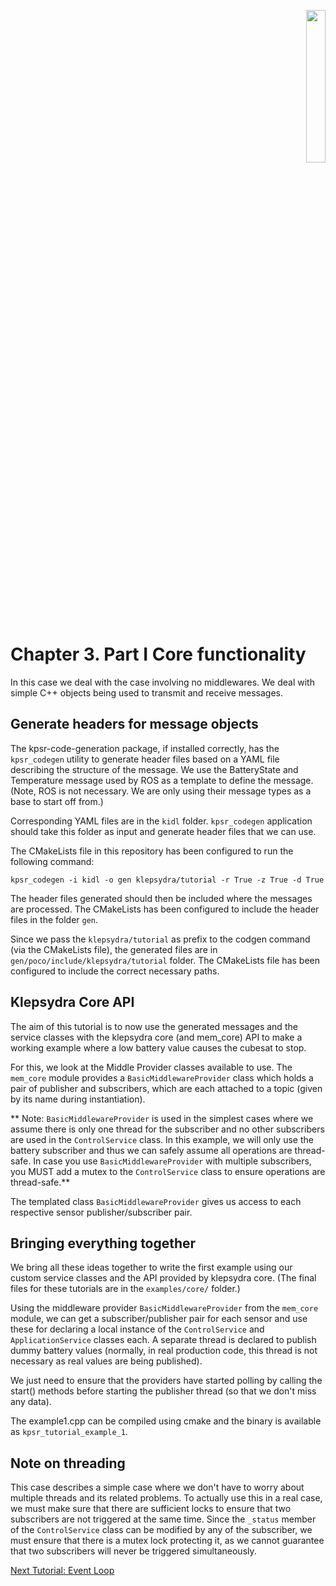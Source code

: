 <p align="right">
  <img width="25%" height="25%"src="../images/klepsydra_logo.jpg">
</p>

# Chapter 3. Part I Core functionality

In this case we deal with the case involving no middlewares. We deal
with simple C++ objects being used to transmit and receive
messages.


## Generate headers for message objects

The kpsr-code-generation package, if installed correctly, has the
`kpsr_codegen` utility to generate header files based on a YAML file
describing the structure of the message. We use the BatteryState and
Temperature message used by ROS as a template to define the
message. (Note, ROS is not necessary. We are only using their message
types as a base to start off from.)

Corresponding YAML files are in the `kidl`
folder. `kpsr_codegen` application should take this folder as input
and generate header files that we can use.

The CMakeLists file in this repository has been configured to run the
following command:

```
kpsr_codegen -i kidl -o gen klepsydra/tutorial -r True -z True -d True
```

The header files generated should then be included where the messages
are processed. The CMakeLists has been configured to include the
header files in the folder `gen`.

Since we pass the `klepsydra/tutorial` as prefix to the codgen command
(via the CMakeLists file), the generated files are in
`gen/poco/include/klepsydra/tutorial` folder. The CMakeLists file has
been configured to include the correct necessary paths.

## Klepsydra Core API

The aim of this tutorial is to now use the generated messages and the
service classes with the klepsydra core (and mem_core) API to make a
working example where a low battery value causes the cubesat to stop.

For this, we look at the Middle Provider classes available to use. The
`mem_core` module provides a `BasicMiddlewareProvider` class which
holds a pair of publisher and subscribers, which are each attached to
a topic (given by its name during instantiation).

** Note: `BasicMiddlewareProvider` is used in the simplest cases where
we assume there is only one thread for the subscriber and no other
subscribers are used in the `ControlService` class. In this example, we
will only use the battery subscriber and thus we can safely assume all
operations are thread-safe. In case you use `BasicMiddlewareProvider`
with multiple subscribers, you MUST add a mutex to the
`ControlService` class to ensure operations are thread-safe.**

The templated class `BasicMiddlewareProvider` gives us access to each
respective sensor publisher/subscriber pair.

## Bringing everything together

We bring all these ideas together to write the first example using our
custom service classes and the API provided by klepsydra core. (The
final files for these tutorials are in the `examples/core/` folder.)

Using the middleware provider `BasicMiddlewareProvider` from the
`mem_core` module, we can get a subscriber/publisher pair for each
sensor and use these for declaring a local instance of the
`ControlService` and `ApplicationService` classes each. A separate
thread is declared to publish dummy battery values (normally, in real
production code, this thread is not necessary as real values are being
published).

We just need to ensure that the providers have started polling by
calling the start() methods before starting the publisher thread (so
that we don't miss any data).

The example1.cpp can be compiled using cmake and the binary is
available as `kpsr_tutorial_example_1`.

## Note on threading

This case describes a simple case where we don't have to worry about
multiple threads and its related problems. To actually use this in a
real case, we must make sure that there are sufficient locks to ensure
that two subscribers are not triggered at the same time. Since the
`_status` member of the `ControlService` class can be modified by any
of the subscriber, we must ensure that there is a mutex lock
protecting it, as we cannot guarantee that two subscribers will never
be triggered simultaneously.

[Next Tutorial: Event Loop](./chapter3_part2.md)

